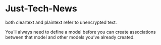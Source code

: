 # Just-Tech-News

both cleartext and plaintext refer to unencrypted text.

You’ll always need to define a model before you can create associations between that model and other models you’ve already created.